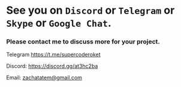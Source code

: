 # See you on `Discord` or `Telegram` or `Skype` or `Google Chat`.
### Please contact me to discuss more for your project.


Telegram https://t.me/supercoderoket

Discord: https://discord.gg/at3hc2ba

Email: zachatatem@gmail.com
